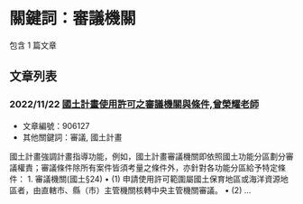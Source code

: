 # 關鍵詞：審議機關

包含 1 篇文章

## 文章列表

### 2022/11/22 [國土計畫使用許可之審議機關與條件,曾榮耀老師](../../articles/906127_%E5%9C%8B%E5%9C%9F%E8%A8%88%E7%95%AB%E4%BD%BF%E7%94%A8%E8%A8%B1%E5%8F%AF%E4%B9%8B%E5%AF%A9%E8%AD%B0%E6%A9%9F%E9%97%9C%E8%88%87%E6%A2%9D%E4%BB%B6%2C%E6%9B%BE%E6%A6%AE%E8%80%80%E8%80%81%E5%B8%AB.md)
- 文章編號：906127
- 其他關鍵詞：審議, 國土計畫

國土計畫強調計畫指導功能，例如，國土計畫審議機關即依照國土功能分區劃分審議權責；審議條件除所有案件皆須考量之條件外，亦針對各功能分區給予特定條件： 1. 審議機關(國土§24) • (1) 申請使用許可範圍屬國土保育地區或海洋資源地區者，由直轄市、縣（市）主管機關核轉中央主管機關審議。 • (2) ...
